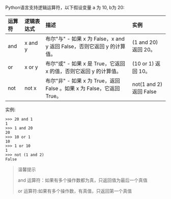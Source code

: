 Python语言支持逻辑运算符，以下假设变量 a 为 10, b为 20:

| 运算符 | 逻辑表达式 | 描述 | 实例 |
| :--- | :--- | :--- | :--- |
| and | x and y | 布尔"与" - 如果 x 为 False，x and y 返回 False，否则它返回 y 的计算值。 | \(1 and 20\) 返回 20。 |
| or | x or y | 布尔"或" - 如果 x 是 True，它返回 x 的值，否则它返回 y 的计算值。 | \(10 or 1\) 返回 10。 |
| not | not x | 布尔"非" - 如果 x 为 True，返回 False 。如果 x 为 False，它返回 True。 | not\(1 and 2\) 返回 False |

实例:

```
>>> 20 and 1
1
>>> 1 and 20
20
>>> 10 or 1
10
>>> 1 or 10
1
>>> not (1 and 2)
False
```

> 温馨提示
>
> and 运算符：如果有多个操作数都为真，只返回值为最后一个真值
>
> or 运算符:如果有多个操作数，有真值，只返回第一个真值



